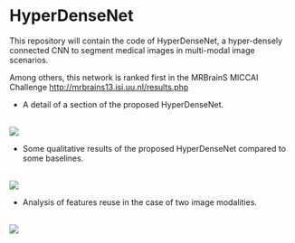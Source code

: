 # HyperDenseNet
This repository will contain the code of HyperDenseNet, a hyper-densely connected CNN to segment medical images in multi-modal image scenarios.

Among others, this network is ranked first in the MRBrainS MICCAI Challenge http://mrbrains13.isi.uu.nl/results.php

* A detail of a section of the proposed HyperDenseNet.
<br>
<img src="https://github.com/josedolz/HyperDenseNet/blob/master/Images/HyperDenseNet_Module.png"/>
<br>

* Some qualitative results of the proposed HyperDenseNet compared to some baselines.
<br>
<img src="https://github.com/josedolz/HyperDenseNet/blob/master/Images/iSEG_Images.png"/>
<br>

* Analysis of features reuse in the case of two image modalities.
<br>
<img src="https://github.com/josedolz/HyperDenseNet/blob/master/Images/WeightsNorm_1_0.png"/>
<br>
